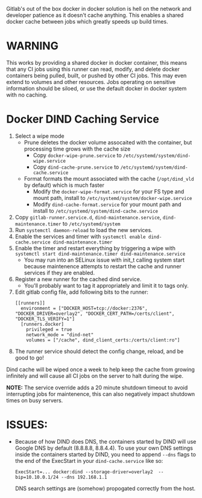 Gitlab's out of the box docker in docker solution is hell on the network and developer patience as it doesn't cache anything.
This enables a shared docker cache between jobs which greatly speeds up build times.


# WARNING
This works by providing a shared docker in docker container, this means that any CI jobs using this runner can read, modify, and delete docker containers being pulled, built, or pushed by other CI jobs.
This may even extend to volumes and other resources.
Jobs operating on sensitive information should be siloed, or use the default docker in docker system with no caching.


# Docker DIND Caching Service

1. Select a wipe mode
	- Prune deletes the docker volume assocaited with the container, but processing time grows with the cache size
        - Copy `docker-wipe-prune.service` to `/etc/systemd/system/dind-wipe.service`
        - Copy `dind-cache-prune.service` to `/etc/systemd/system/dind-cache.service`
    - Format formats the mount associated with the cache (`/opt/dind_vld` by default) which is much faster
    	- Modify the `docker-wipe-format.service` for your FS type and mount path, install to `/etc/systemd/system/docker-wipe.service`
    	- Modify `dind-cache-format.service` for your mount path and install to `/etc/systemd/system/dind-cache.service`
1. Copy `gitlab-runner.service.d`, `dind-maintenance.service`, `dind-maintenance.timer` to `/etc/systemd/system` 
1. Run `systemctl daemon-reload` to load the new services.
1. Enable the services and timer with `systemctl enable dind-cache.service dind-maintenance.timer`
1. Enable the timer and restart everything by triggering a wipe with `systemctl start dind-maintenance.timer dind-maintenance.service`
	- You may run into an SELinux issue with init_t calling system start because maintenence attempts to restart the cache and runner services if they are enabled.
1. Register a new runner for the cached dind service.
	- You'll probably want to tag it appropriately and limit it to tags only.
1. Edit gitlab config file, add following bits to the runner:
    ```
    [[runners]]
      environment = ["DOCKER_HOST=tcp://docker:2376", "DOCKER_DRIVER=overlay2", "DOCKER_CERT_PATH=/certs/client", "DOCKER_TLS_VERIFY=1"]
      [runners.docker]
        privileged = true
        network_mode = "dind-net"
        volumes = ["/cache", dind_client_certs:/certs/client:ro"]
    ```
1. The runner service should detect the config change, reload, and be good to go!


Dind cache will be wiped once a week to help keep the cache from growing infinitely and will cause all CI jobs on the server to halt during the wipe.

**NOTE:** The service override adds a 20 minute shutdown timeout to avoid interrupting jobs for maintenence, this can also negatively impact shutdown times on busy servers.


# ISSUES:

- Because of how DIND does DNS, the containers started by DIND will use Google DNS by default (8.8.8.8, 8.8.4.4). To use your own DNS settings inside the containers started by DIND, you need to append `--dns` flags to the end of the ExecStart in your `dind-cache.service` like so:

  `ExecStart=... docker:dind --storage-driver=overlay2  --bip=10.10.0.1/24 --dns 192.168.1.1`
  
  DNS search settings are (somehow) propogated correctly from the host.